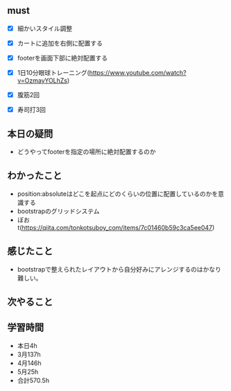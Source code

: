 

## must
- [x] 細かいスタイル調整
 - [x] カートに追加を右側に配置する
 - [x] footerを画面下部に絶対配置する 
 
- [x] 1日10分眼球トレーニング(https://www.youtube.com/watch?v=OzmayYOLhZs)
- [x] 腹筋2回
- [x] 寿司打3回

## 本日の疑問
- どうやってfooterを指定の場所に絶対配置するのか


## わかったこと
- position:absoluteはどこを起点にどのくらいの位置に配置しているのかを意識する
- bootstrapのグリッドシステム
- ぼおt(https://qiita.com/tonkotsuboy_com/items/7c01460b59c3ca5ee047)

 




## 感じたこと
 - bootstrapで整えられたレイアウトから自分好みにアレンジするのはかなり難しい。



## 次やること

## 学習時間
  - 本日4h
  - 3月137h
  - 4月146h
  - 5月25h
  - 合計570.5h
